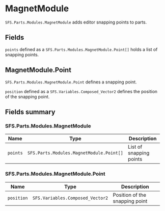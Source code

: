 # MagnetModule
`SFS.Parts.Modules.MagnetModule` adds editor snapping points to parts.

## Fields
`points` defined as a `SFS.Parts.Modules.MagnetModule.Point[]` holds a list of snapping points.	

## MagnetModule.Point
`SFS.Parts.Modules.MagnetModule.Point` defines a snapping point.

`position` defined as a `SFS.Variables.Composed_Vector2` defines the position of the snapping point.

## Fields summary
### SFS.Parts.Modules.MagnetModule
| Name | Type | Description |
|-|-|-|
| `points` | `SFS.Parts.Modules.MagnetModule.Point[]` | List of snapping points |

### SFS.Parts.Modules.MagnetModule.Point
| Name | Type | Description |
|-|-|-|
| `position` | `SFS.Variables.Composed_Vector2` | Position of the snapping point |